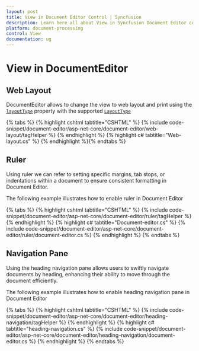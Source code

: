 ```yaml
---
layout: post
title: View in Document Editor Control | Syncfusion
description: Learn here all about View in Syncfusion Document Editor component of Syncfusion Essential JS 2 and more.
platform: document-processing
control: View
documentation: ug
---
```


# View in DocumentEditor

## Web Layout

DocumentEditor allows to change the view to web layout and print using the [`layoutType`](https://help.syncfusion.com/cr/aspnetcore-js2/Syncfusion.EJ2.DocumentEditor.DocumentEditor.html#Syncfusion_EJ2_DocumentEditor_DocumentEditor_LayoutType) property with the supported [`LayoutType`](https://help.syncfusion.com/cr/aspnetcore-js2/Syncfusion.EJ2.DocumentEditor.LayoutType.html)


{% tabs %}
{% highlight cshtml tabtitle="CSHTML" %}
{% include code-snippet/document-editor/asp-net-core/document-editor/web-layout/tagHelper %}
{% endhighlight %}
{% highlight c# tabtitle="Web-layout.cs" %}
{% endhighlight %}{% endtabs %}


## Ruler

Using ruler we can refer to setting specific margins, tab stops, or indentations within a document to ensure consistent formatting in Document Editor.

The following example illustrates how to enable ruler in Document Editor


{% tabs %}
{% highlight cshtml tabtitle="CSHTML" %}
{% include code-snippet/document-editor/asp-net-core/document-editor/ruler/tagHelper %}
{% endhighlight %}
{% highlight c# tabtitle="Document-editor.cs" %}
{% include code-snippet/document-editor/asp-net-core/document-editor/ruler/document-editor.cs %}
{% endhighlight %}
{% endtabs %}


## Navigation Pane

Using the heading navigation pane allows users to swiftly navigate documents by heading, enhancing their ability to move through the document efficiently.

The following example illustrates how to enable heading navigation pane in Document Editor


{% tabs %}
{% highlight cshtml tabtitle="CSHTML" %}
{% include code-snippet/document-editor/asp-net-core/document-editor/heading-navigation/tagHelper %}
{% endhighlight %}
{% highlight c# tabtitle="heading-navigation.cs" %}
{% include code-snippet/document-editor/asp-net-core/document-editor/heading-navigation/document-editor.cs %}
{% endhighlight %}
{% endtabs %}

